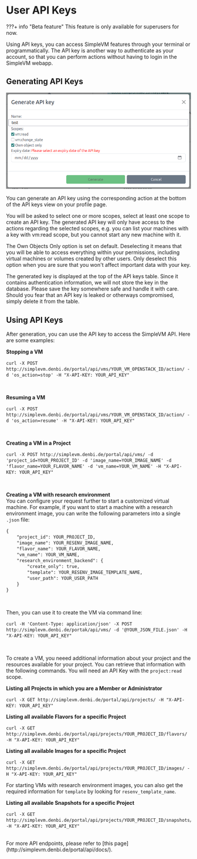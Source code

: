# User API Keys

???+ info "Beta feature"
    This feature is only available for superusers for now.

Using API keys, you can access SimpleVM features through your terminal or programmatically. The API key is another way to authenticate as your account, so that you can perform actions without having to login in the SimpleVM webapp.

## Generating API Keys

![generate_api_key](img/generate_api_key.png)

You can generate an API key using the corresponding action at the bottom of the API keys view on your profile page.

You will be asked to select one or more scopes, select at least one scope to create an API key. The generated API key will only have access to the actions regarding the selected scopes, e.g. you can list your machines with a key with vm:read scope, but you cannot start any new machine with it.

The Own Objects Only option is set on default. Deselecting it means that you will be able to access everything within your permissions, including virtual machines or volumes created by other users. Only deselect this option when you are sure that you won't affect important data with your key.

The generated key is displayed at the top of the API keys table. Since it contains authentication information, we will not store the key in the database. Please save the key somewhere safe and handle it with care. Should you fear that an API key is leaked or otherways compromised, simply delete it from the table.

## Using API Keys

After generation, you can use the API key to access the SimpleVM API. Here are some examples:

**Stopping a VM**<br>
```shell
curl -X POST http://simplevm.denbi.de/portal/api/vms/YOUR_VM_OPENSTACK_ID/action/ -d 'os_action=stop' -H "X-API-KEY: YOUR_API_KEY"
```
<br>

**Resuming a VM**<br>
```shell
curl -X POST http://simplevm.denbi.de/portal/api/vms/YOUR_VM_OPENSTACK_ID/action/ -d 'os_action=resume' -H "X-API-KEY: YOUR_API_KEY"
```
<br>

**Creating a VM in a Project**<br>
```shell
curl -X POST http://simplevm.denbi.de/portal/api/vms/ -d 'project_id=YOUR_PROJECT_ID' -d 'image_name=YOUR_IMAGE_NAME' -d 'flavor_name=YOUR_FLAVOR_NAME' -d 'vm_name=YOUR_VM_NAME' -H "X-API-KEY: YOUR_API_KEY"
```
<br>

**Creating a VM with research environment**<br>
You can configure your request further to start a customized virtual machine. For example, if you want to start a machine with a research environment
image, you can write the following parameters into a single `.json` file:

```shell
{
    "project_id": YOUR_PROJECT_ID,
    "image_name": YOUR_RESENV_IMAGE_NAME,
    "flavor_name": YOUR_FLAVOR_NAME,
    "vm_name": YOUR_VM_NAME,
    "research_environment_backend": {
        "create_only": true,
        "template": YOUR_RESENV_IMAGE_TEMPLATE_NAME,
        "user_path": YOUR_USER_PATH
    }
}
```
<br>

Then, you can use it to create the VM via command line:

```shell
curl -H 'Content-Type: application/json' -X POST http://simplevm.denbi.de/portak/api/vms/ -d '@YOUR_JSON_FILE.json' -H "X-API-KEY: YOUR_API_KEY"
```
<br>

To create a VM, you neeed additional information about your project and the resources available for your project. You can retrieve that information
with the following commands. You will need an API Key with the `project:read` scope.

**Listing all Projects in which you are a Member or Administrator**<br>
```shell
curl -X GET http://simplevm.denbi.de/portal/api/projects/ -H "X-API-KEY: YOUR_API_KEY"
```


**Listing all available Flavors for a specific Project**<br>
```shell
curl -X GET http://simplevm.denbi.de/portal/api/projects/YOUR_PROJECT_ID/flavors/ -H "X-API-KEY: YOUR_API_KEY"

```

**Listing all available Images for a specific Project**<br>
```shell
curl -X GET http://simplevm.denbi.de/portal/api/projects/YOUR_PROJECT_ID/images/ -H "X-API-KEY: YOUR_API_KEY"

```

For starting VMs with research environment images, you can also get the required information for `template` by looking for `resenv_template_name`.

**Listing all available Snapshots for a specific Project**<br>
```shell
curl -X GET http://simplevm.denbi.de/portal/api/projects/YOUR_PROJECT_ID/snapshots/images/ -H "X-API-KEY: YOUR_API_KEY"

```
<br>
For more API endpoints, please refer to [this page](http://simplevm.denbi.de/portal/api/docs/).
